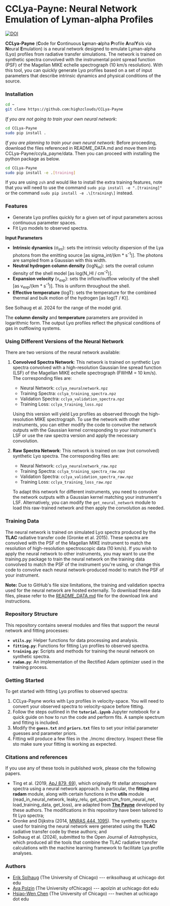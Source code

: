 # CCLya-Payne: Neural Network Emulation of Lyman-alpha Profiles
[![DOI](https://zenodo.org/badge/624616131.svg)](https://zenodo.org/doi/10.5281/zenodo.13755691)

**CCLya-Payne** (**C**ode for **C**ontinuous **Ly**man-**a**lpha **P**rofile **A**nal**Y**sis via **N**eural **E**mulation) is a neural network designed to emulate Lyman-alpha (Lyα) profiles from radiative transfer simulations. The network is trained on synthetic spectra convolved with the instrumental point spread function (PSF) of the Magellan MIKE echelle spectrograph (10 km/s resolution). With this tool, you can quickly generate Lyα profiles based on a set of input parameters that describe intrinsic dynamics and physical conditions of the source.

### Installation
```bash
cd ~
git clone https://github.com:highzclouds/CCLya-Payne
```
*If you _are not_ going to train your own neural network*:
```bash
cd CCLya-Payne
sudo pip install .
```

*If you _are_ planning to train your own neural network*: Before proceeding, download the files referenced in README_DATA.md and move them into CCLya-Payne/ccyla_payne/data. Then you can proceed with installing the python package as below. 

```bash
cd CCLya-Payne
sudo pip install -e .[training] 
```

If you are using `zsh` and would like to install the extra training features, note that you will need to use the command `sudo pip install -e ".[training]"` or the command `sudo pip install -e .\[training\]` instead.


### Features
- Generate Lyα profiles quickly for a given set of input parameters across continuous parameter spaces.
- Fit Lyα models to observed spectra.

**Input Parameters**
- **Intrinsic dynamics** (σ<sub>int</sub>): sets the intrinsic velocity dispersion of the Lya photons from the emitting source [as sigma_int/(km * s<sup>-1</sup>)]. The photons are sampled from a Gaussian with this width.
- **Neutral hydrogen column density** (logN<sub>HI</sub>): sets the overall column density of the shell model [as log(N_HI / cm<sup>-2</sup>)].
- **Expansion velocity** (v<sub>exp</sub>): sets the inflow/outflow velocity of the shell [as v<sub>exp</sub>/(km * s<sup>-1</sup>)]. This is uniform throughout the shell.
- **Effective temperature** (logT): sets the temperature for the combined thermal and bulk motion of the hydrogen [as log(T / K)].

See Solhaug et al. 2024 for the range of the model grid.

The **column density** and **temperature** parameters are provided in logarithmic form. The output Lyα profiles reflect the physical conditions of gas in outflowing systems.

### Using Different Versions of the Neural Network

There are two versions of the neural network available:

1. **Convolved Spectra Network**: This network is trained on synthetic Lyα spectra convolved with a high-resolution Gaussian line spread function (LSF) of the Magellan MIKE echelle spectrograph (FWHM = 10 km/s). The corresponding files are:
   - Neural Network: `cclya_neuralnetwork.npz`
   - Training Spectra: `cclya_training_spectra.npz`
   - Validation Spectra: `cclya_validation_spectra.npz`
   - Training Loss: `cclya_training_loss.npz`

   Using this version will yield Lyα profiles as observed through the high-resolution MIKE spectrograph. To use the network with other instruments, you can either modify the code to convolve the network outputs with the Gaussian kernel corresponding to your instrument's LSF or use the raw spectra version and apply the necessary convolution.

2. **Raw Spectra Network**: This network is trained on raw (not convolved) synthetic Lyα spectra. The corresponding files are:
   - Neural Network: `cclya_neuralnetwork_raw.npz`
   - Training Spectra: `cclya_training_spectra_raw.npz`
   - Validation Spectra: `cclya_validation_spectra_raw.npz`
   - Training Loss: `cclya_training_loss_raw.npz`

   To adapt this network for different instruments, you need to convolve the network outputs with a Gaussian kernel matching your instrument's LSF. Alternatively, you can modify the `get_neural_network` module to load this raw-trained network and then apply the convolution as needed.


### Training Data
The neural network is trained on simulated Lyα spectra produced by the **TLAC** radiative transfer code (Gronke et al. 2015). These spectra are convolved with the PSF of the Magellan MIKE instrument to match the resolution of high-resolution spectroscopic data (10 km/s). If you wish to apply the neural network to other instruments, you may want to use the training.py package to train the neural network on the training data convolved to match the PSF of the instrument you're using, or change this code to convolve each neural network-produced model to match the PSF of your instrument.

**Note:** Due to GitHub's file size limitations, the training and validation spectra used for the neural network are hosted externally. To download these data files, please refer to the [README_DATA.md](./README_DATA.md) file for the download link and instructions.

### Repository Structure
This repository contains several modules and files that support the neural network and fitting processes:

- **`utils.py`**: Helper functions for data processing and analysis.
- **`fitting.py`**: Functions for fitting Lyα profiles to observed spectra.
- **`training.py`**: Scripts and methods for training the neural network on synthetic spectra.
- **`radam.py`**: An implementation of the Rectified Adam optimizer used in the training process.

### Getting Started
To get started with fitting Lyα profiles to observed spectra:
1. CCLya-Payne works with Lyα profiles in velocity-space. You will need to convert your observed spectra to velocity-space before fitting.
2. Follow the steps outlined in the **`tutorial.ipynb`** Jupyter notebook for a quick guide on how to run the code and perform fits. A sample spectrum and fitting is included.
3. Modify the **`guess.txt`** and **`priors.txt`** files to set your initial parameter guesses and parameter priors.
4. Fitting will produce a few files in the ./mcmc directory. Inspect these file sto make sure your fitting is working as expected.

### Citations and references
If you use any of these tools in published work, please cite the following papers.
- Ting et al. (2019, [ApJ 879, 69](https://ui.adsabs.harvard.edu/abs/2019ApJ...879...69T/abstract)), which originally fit stellar atmosphere spectra using a neural network approach.  In particular, the **fitting** and **radam** module, along with certain functions in the **utils** module (read_in_neural_network, leaky_relu, get_spectrum_from_neural_net, load_training_data, get_loss), are adapted from **[The Payne](https://github.com/tingyuansen/The_Payne)** developed by these authors.  The modifications in this repository have been tailored to fit Lyα spectra;
- Gronke and Dijkstra (2014, [MNRAS 444, 1095](https://ui.adsabs.harvard.edu/abs/2014MNRAS.444.1095G/abstract)).  The synthetic spectra used for training the neural network were generated using the **TLAC** radiative transfer code by these authors; and
- Solhaug et al. (2024), submitted to the Open Journal of Astrophysics, which produced all the tools that combine the TLAC radiative transfer calculations with the machine learning framework to facilitate Lya profile analyses.

### Authors
- [Erik Solhaug](https://astrophysics.uchicago.edu/people/profile/erik-solhaug/) (The University of Chicago) --- eriksolhaug at uchicago dot edu
- [Ava Polzin](https://astrophysics.uchicago.edu/people/profile/ava-polzin/) (The University ofChicago) --- apolzin at uchicago dot edu
- [Hsiao-Wen Chen](https://astrophysics.uchicago.edu/people/profile/hsiao-wen-chen/) (The University of Chicago) --- hwchen at uchicago dot edu
